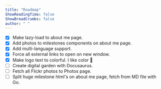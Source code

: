 ```yaml
---
title: "Roadmap"
ShowReadingTime: false
ShowBreadCrumbs: false
author: " "
---
```


- [x] Make lazy-load to about me page.
- [x] Add photos to milestones components on about me page.
- [x] Add multi-language support.
- [x] Force all external links to open on new window.
- [x] Make logo text to colorful. I like color 🌈
- [ ] Create digital garden with Docusaurus.
- [ ] Fetch all Flickr photos to Photos page.
- [ ] Split huge milestone html's on about me page, fetch from MD file with Go.
